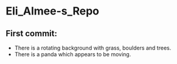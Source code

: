 # Eli_Almee-s_Repo

## First commit:
- There is a rotating background with grass, boulders and trees. 
- There is a panda which appears to be moving.
